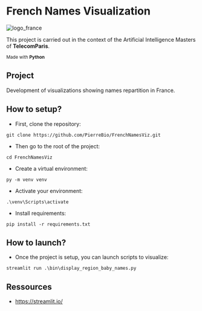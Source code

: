# French Names Visualization

![logo_france](https://github.com/PierreBio/FrenchNamesViz/assets/45881846/d6a793c5-1a36-445c-bb00-60feab42dd38)

This project is carried out in the context of the Artificial Intelligence Masters of **TelecomParis**.

<sub>Made with __Python__</sub>

## Project

Development of visualizations showing names repartition in France.

## How to setup?

- First, clone the repository:

```
git clone https://github.com/PierreBio/FrenchNamesViz.git
```

- Then go to the root of the project:

```
cd FrenchNamesViz
```

- Create a virtual environment:

```
py -m venv venv
```

- Activate your environment:

```
.\venv\Scripts\activate
```

- Install requirements:

```
pip install -r requirements.txt
```

## How to launch?

- Once the project is setup, you can launch scripts to visualize:

```
streamlit run .\bin\display_region_baby_names.py
```

## Ressources

- https://streamlit.io/
